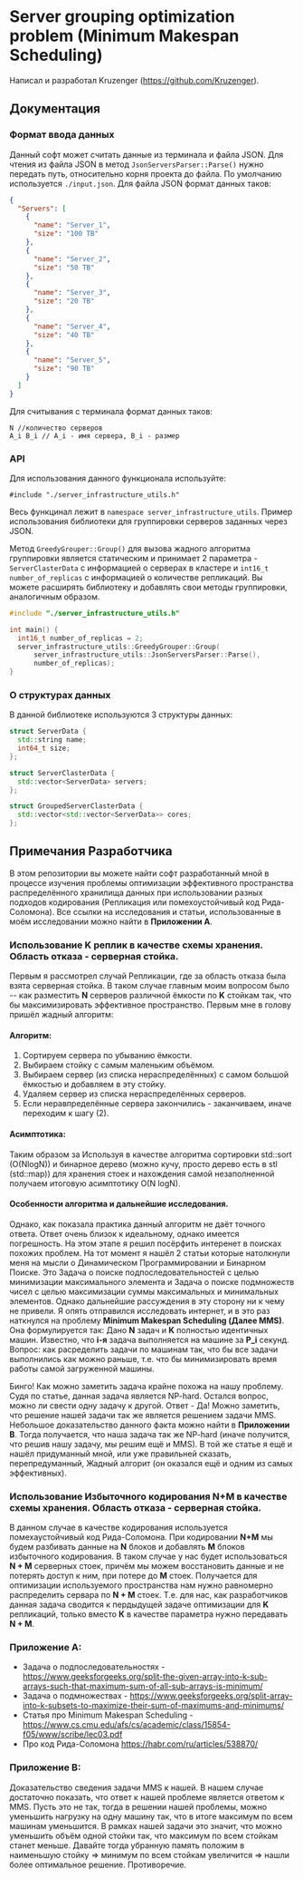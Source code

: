 # Server grouping optimization problem (Minimum Makespan Scheduling)

Написал и разработал Kruzenger (https://github.com/Kruzenger). 

## Документация
### Формат ввода данных
Данный софт может считать данные из терминала и файла JSON. 
Для чтения из файла JSON в метод ```JsonServersParser::Parse()``` нужно передать путь, относительно корня проекта до файла. По умолчанию используется ```./input.json```.  Для файла JSON формат данных таков:

```json
{
  "Servers": [
    {
      "name": "Server_1",
      "size": "100 TB"
    },
    {
      "name": "Server_2",
      "size": "50 TB"
    },
    {
      "name": "Server_3",
      "size": "20 TB"
    },
    {
      "name": "Server_4",
      "size": "40 TB"
    },
    {
      "name": "Server_5",
      "size": "90 TB"
    }
  ]
}
```

Для считывания с терминала формат данных таков:

```
N //количество серверов
A_i B_i // A_i - имя сервера, B_i - размер
```

### API
Для использования данного функционала используйте:
```
#include "./server_infrastructure_utils.h"
```
Весь функцинал лежит в ``` namespace server_infrastructure_utils ```.
Пример использования библиотеки для группировки серверов заданных через JSON.

Метод ```GreedyGrouper::Group()``` для вызова жадного алгоритма группировки является статическим и принимает 2 параметра - ```ServerClasterData``` с информацией о серверах в кластере и ``` int16_t number_of_replicas ``` с информацией о количестве репликаций. Вы можете расширять библиотеку и добавлять свои методы группировки, аналогичным образом.

```cpp
#include "./server_infrastructure_utils.h"

int main() {
  int16_t number_of_replicas = 2;
  server_infrastructure_utils::GreedyGrouper::Group(
      server_infrastructure_utils::JsonServersParser::Parse(),
      number_of_replicas);
}
```

### О структурах данных
В данной библиотеке используются 3 структуры данных:

```cpp
struct ServerData {
  std::string name;
  int64_t size;
};
```

```cpp
struct ServerClasterData {
  std::vector<ServerData> servers;
};
```

```cpp
struct GroupedServerClasterData {
  std::vector<std::vector<ServerData>> cores;
};
```

## Примечания Разработчика
В этом репозитории вы можете найти софт разработанный мной в процессе изучения проблемы оптимизации эффективного пространства распределённого хранилища данных при использовании разных подходов кодирования (Репликация или помехоустойчивый код Рида-Соломона). Все ссылки на исследования и статьи, использованные в моём исследовании можно найти в **Приложении A**.

### Использование K реплик в качестве схемы хранения. Область отказа - серверная стойка.
Первым я рассмотрел случай Репликации, где за область отказа была взята серверная стойка. В таком случае главным моим вопросом было -- как разместить **N** серверов различной ёмкости по **K** стойкам так, что бы максимизировать эффективное пространство. Первым мне в голову пришёл жадный алгоритм:

#### Алгоритм:
1) Сортируем сервера по убыванию ёмкости.
2) Выбираем стойку с самым маленьким объёмом.
3) Выбираем сервер (из списка нераспределённых) с самом большой ёмкостью и добавляем в эту стойку.
4) Удаляем сервер из списка нераспределённых серверов.
5) Если неравпределённые сервера закончились - заканчиваем, иначе переходим к шагу (2).

#### Асимптотика:
Таким образом за Используя в качестве алгоритма сортировки std::sort (O(NlogN)) и бинарное дерево (можно кучу, просто дерево есть в stl (std::map)) для хранения стоек и нахождения самой незаполненной получаем итоговую асимптотику O(N logN).

#### Особенности алгоритма и дальнейшие исследования.
Однако, как показала практика данный алгоритм не даёт точного ответа. Ответ очень близок к идеальному, однако имеется погрешность. На этом этапе я решил посёрфить интеренет в поисках похожих проблем. На тот момент я нашёл 2 статьи которые натолкнули меня на мысли о Динамическом Программировании и Бинарном Поиске. Это Задача о поиске подпоследовательностей с целью минимизации максимального элемента и Задача о поиске подмножеств чисел с целью максимизации суммы максимальных и минимальных элементов. Однако дальнейшие рассуждения в эту сторону ни к чему не привели. Я опять отправился исследовать интернет, и в это раз наткнулся на проблему **Minimum Makespan Scheduling (Далее MMS)**. Она формулируется так:
Дано **N** задач и **K** полностью идентичных машин. Известно, что **i-я** задача выполняется на машине за **P_i** секунд. Вопрос: как расределить задачи по машинам так, что бы все задачи выполнились как можно раньше, т.е. что бы минимизировать время работы самой загруженной машины. 

Бинго! Как можно заметить задача крайне похожа на нашу проблему. Судя по статье, данная задача является NP-hard. Остался вопрос, можно ли свести одну задачу к другой. Ответ - Да! Можно заметить, что решение нашей задачи так же является решением задачи MMS. Небольшое доказательство данного факта можно найти в **Приложении B**. Тогда получается, что наша задача так же NP-hard (иначе получится, что решив нашу задачу, мы решим ещё и MMS). В той же статье я ещё и нашёл придуманный мной, или уже правильней сказать, перепредуманный, Жадный алгорит (он оказался ещё и одним из самых эффективных).

### Использование Избыточного кодирования N+M в качестве схемы хранения. Область отказа - серверная стойка.
В данном случае в качестве кодирования используется помехаустойчивый код Рида-Соломона. При кодировании **N+M** мы будем разбивать данные на **N** блоков и добавлять **M** блоков избыточного кодирования. В таком случае у нас будет использоваться **N + M** серверных стоек, причём мы можем восстановить данные и не потерять доступ к ним, при потере до **M** стоек. Получается для оптимизации используемого пространства нам нужно равномерно распределить сервара по **N + M** стоек. Т.е. для нас, как разработчиков данная задача сводится к пердыдущей задаче оптимизации для **K** репликаций, только вместо **К** в качестве параметра нужно передавать **N + M**.

### Приложение A:
* Задача о подпоследовательностях - https://www.geeksforgeeks.org/split-the-given-array-into-k-sub-arrays-such-that-maximum-sum-of-all-sub-arrays-is-minimum/ 
* Задача о подмножествах - https://www.geeksforgeeks.org/split-array-into-k-subsets-to-maximize-their-sum-of-maximums-and-minimums/
* Статья про Minimum Makespan Scheduling - https://www.cs.cmu.edu/afs/cs/academic/class/15854-f05/www/scribe/lec03.pdf
* Про код Рида-Соломона https://habr.com/ru/articles/538870/

### Приложение B:
Доказательство сведения задачи MMS к нашей. В нашем случае достаточно показать, что ответ к нашей проблеме является ответом к MMS. Пусть это не так, тогда в решении нашей проблемы, можно уменьшить нагрузку на одну машину так, что в итоге максимум по всем машинам уменьшится. В рамках нашей задачи это значит, что можно уменьшить объём одной стойки так, что максимум по всем стойкам станет меньше. Давайте тогда убранную память положим в наименьшую стойку => минимум по всем стойкам увеличится => нашли более оптимальное решение. Противоречие.
